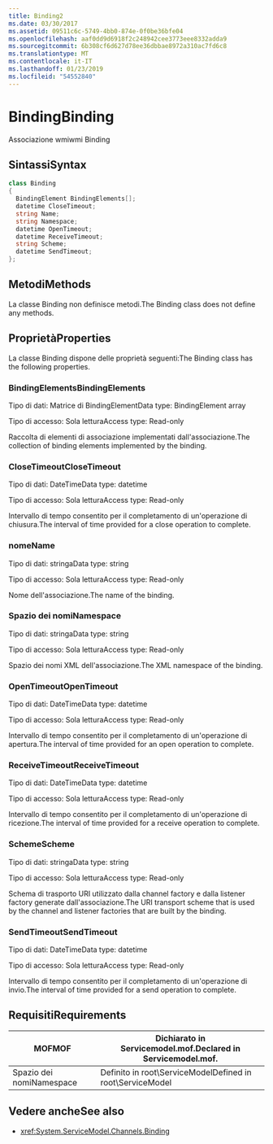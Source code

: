 ```yaml
---
title: Binding2
ms.date: 03/30/2017
ms.assetid: 09511c6c-5749-4bb0-874e-0f0be36bfe04
ms.openlocfilehash: aaf0dd9d6918f2c248942cee3773eee8332adda9
ms.sourcegitcommit: 6b308cf6d627d78ee36dbbae8972a310ac7fd6c8
ms.translationtype: MT
ms.contentlocale: it-IT
ms.lasthandoff: 01/23/2019
ms.locfileid: "54552840"
---
```

# <a name="binding"></a><span data-ttu-id="b1ea1-102">Binding</span><span class="sxs-lookup"><span data-stu-id="b1ea1-102">Binding</span></span>
<span data-ttu-id="b1ea1-103">Associazione wmi</span><span class="sxs-lookup"><span data-stu-id="b1ea1-103">wmi Binding</span></span>  
  
## <a name="syntax"></a><span data-ttu-id="b1ea1-104">Sintassi</span><span class="sxs-lookup"><span data-stu-id="b1ea1-104">Syntax</span></span>  
  
```csharp
class Binding  
{  
  BindingElement BindingElements[];  
  datetime CloseTimeout;  
  string Name;  
  string Namespace;  
  datetime OpenTimeout;  
  datetime ReceiveTimeout;  
  string Scheme;  
  datetime SendTimeout;  
};  
```  
  
## <a name="methods"></a><span data-ttu-id="b1ea1-105">Metodi</span><span class="sxs-lookup"><span data-stu-id="b1ea1-105">Methods</span></span>  
 <span data-ttu-id="b1ea1-106">La classe Binding non definisce metodi.</span><span class="sxs-lookup"><span data-stu-id="b1ea1-106">The Binding class does not define any methods.</span></span>  
  
## <a name="properties"></a><span data-ttu-id="b1ea1-107">Proprietà</span><span class="sxs-lookup"><span data-stu-id="b1ea1-107">Properties</span></span>  
 <span data-ttu-id="b1ea1-108">La classe Binding dispone delle proprietà seguenti:</span><span class="sxs-lookup"><span data-stu-id="b1ea1-108">The Binding class has the following properties.</span></span>  
  
### <a name="bindingelements"></a><span data-ttu-id="b1ea1-109">BindingElements</span><span class="sxs-lookup"><span data-stu-id="b1ea1-109">BindingElements</span></span>  
 <span data-ttu-id="b1ea1-110">Tipo di dati: Matrice di BindingElement</span><span class="sxs-lookup"><span data-stu-id="b1ea1-110">Data type: BindingElement array</span></span>  
  
 <span data-ttu-id="b1ea1-111">Tipo di accesso: Sola lettura</span><span class="sxs-lookup"><span data-stu-id="b1ea1-111">Access type: Read-only</span></span>  
  
 <span data-ttu-id="b1ea1-112">Raccolta di elementi di associazione implementati dall'associazione.</span><span class="sxs-lookup"><span data-stu-id="b1ea1-112">The collection of binding elements implemented by the binding.</span></span>  
  
### <a name="closetimeout"></a><span data-ttu-id="b1ea1-113">CloseTimeout</span><span class="sxs-lookup"><span data-stu-id="b1ea1-113">CloseTimeout</span></span>  
 <span data-ttu-id="b1ea1-114">Tipo di dati: DateTime</span><span class="sxs-lookup"><span data-stu-id="b1ea1-114">Data type: datetime</span></span>  
  
 <span data-ttu-id="b1ea1-115">Tipo di accesso: Sola lettura</span><span class="sxs-lookup"><span data-stu-id="b1ea1-115">Access type: Read-only</span></span>  
  
 <span data-ttu-id="b1ea1-116">Intervallo di tempo consentito per il completamento di un'operazione di chiusura.</span><span class="sxs-lookup"><span data-stu-id="b1ea1-116">The interval of time provided for a close operation to complete.</span></span>  
  
### <a name="name"></a><span data-ttu-id="b1ea1-117">nome</span><span class="sxs-lookup"><span data-stu-id="b1ea1-117">Name</span></span>  
 <span data-ttu-id="b1ea1-118">Tipo di dati: stringa</span><span class="sxs-lookup"><span data-stu-id="b1ea1-118">Data type: string</span></span>  
  
 <span data-ttu-id="b1ea1-119">Tipo di accesso: Sola lettura</span><span class="sxs-lookup"><span data-stu-id="b1ea1-119">Access type: Read-only</span></span>  
  
 <span data-ttu-id="b1ea1-120">Nome dell'associazione.</span><span class="sxs-lookup"><span data-stu-id="b1ea1-120">The name of the binding.</span></span>  
  
### <a name="namespace"></a><span data-ttu-id="b1ea1-121">Spazio dei nomi</span><span class="sxs-lookup"><span data-stu-id="b1ea1-121">Namespace</span></span>  
 <span data-ttu-id="b1ea1-122">Tipo di dati: stringa</span><span class="sxs-lookup"><span data-stu-id="b1ea1-122">Data type: string</span></span>  
  
 <span data-ttu-id="b1ea1-123">Tipo di accesso: Sola lettura</span><span class="sxs-lookup"><span data-stu-id="b1ea1-123">Access type: Read-only</span></span>  
  
 <span data-ttu-id="b1ea1-124">Spazio dei nomi XML dell'associazione.</span><span class="sxs-lookup"><span data-stu-id="b1ea1-124">The XML namespace of the binding.</span></span>  
  
### <a name="opentimeout"></a><span data-ttu-id="b1ea1-125">OpenTimeout</span><span class="sxs-lookup"><span data-stu-id="b1ea1-125">OpenTimeout</span></span>  
 <span data-ttu-id="b1ea1-126">Tipo di dati: DateTime</span><span class="sxs-lookup"><span data-stu-id="b1ea1-126">Data type: datetime</span></span>  
  
 <span data-ttu-id="b1ea1-127">Tipo di accesso: Sola lettura</span><span class="sxs-lookup"><span data-stu-id="b1ea1-127">Access type: Read-only</span></span>  
  
 <span data-ttu-id="b1ea1-128">Intervallo di tempo consentito per il completamento di un'operazione di apertura.</span><span class="sxs-lookup"><span data-stu-id="b1ea1-128">The interval of time provided for an open operation to complete.</span></span>  
  
### <a name="receivetimeout"></a><span data-ttu-id="b1ea1-129">ReceiveTimeout</span><span class="sxs-lookup"><span data-stu-id="b1ea1-129">ReceiveTimeout</span></span>  
 <span data-ttu-id="b1ea1-130">Tipo di dati: DateTime</span><span class="sxs-lookup"><span data-stu-id="b1ea1-130">Data type: datetime</span></span>  
  
 <span data-ttu-id="b1ea1-131">Tipo di accesso: Sola lettura</span><span class="sxs-lookup"><span data-stu-id="b1ea1-131">Access type: Read-only</span></span>  
  
 <span data-ttu-id="b1ea1-132">Intervallo di tempo consentito per il completamento di un'operazione di ricezione.</span><span class="sxs-lookup"><span data-stu-id="b1ea1-132">The interval of time provided for a receive operation to complete.</span></span>  
  
### <a name="scheme"></a><span data-ttu-id="b1ea1-133">Scheme</span><span class="sxs-lookup"><span data-stu-id="b1ea1-133">Scheme</span></span>  
 <span data-ttu-id="b1ea1-134">Tipo di dati: stringa</span><span class="sxs-lookup"><span data-stu-id="b1ea1-134">Data type: string</span></span>  
  
 <span data-ttu-id="b1ea1-135">Tipo di accesso: Sola lettura</span><span class="sxs-lookup"><span data-stu-id="b1ea1-135">Access type: Read-only</span></span>  
  
 <span data-ttu-id="b1ea1-136">Schema di trasporto URI utilizzato dalla channel factory e dalla listener factory generate dall'associazione.</span><span class="sxs-lookup"><span data-stu-id="b1ea1-136">The URI transport scheme that is used by the channel and listener factories that are built by the binding.</span></span>  
  
### <a name="sendtimeout"></a><span data-ttu-id="b1ea1-137">SendTimeout</span><span class="sxs-lookup"><span data-stu-id="b1ea1-137">SendTimeout</span></span>  
 <span data-ttu-id="b1ea1-138">Tipo di dati: DateTime</span><span class="sxs-lookup"><span data-stu-id="b1ea1-138">Data type: datetime</span></span>  
  
 <span data-ttu-id="b1ea1-139">Tipo di accesso: Sola lettura</span><span class="sxs-lookup"><span data-stu-id="b1ea1-139">Access type: Read-only</span></span>  
  
 <span data-ttu-id="b1ea1-140">Intervallo di tempo consentito per il completamento di un'operazione di invio.</span><span class="sxs-lookup"><span data-stu-id="b1ea1-140">The interval of time provided for a send operation to complete.</span></span>  
  
## <a name="requirements"></a><span data-ttu-id="b1ea1-141">Requisiti</span><span class="sxs-lookup"><span data-stu-id="b1ea1-141">Requirements</span></span>  
  
|<span data-ttu-id="b1ea1-142">MOF</span><span class="sxs-lookup"><span data-stu-id="b1ea1-142">MOF</span></span>|<span data-ttu-id="b1ea1-143">Dichiarato in Servicemodel.mof.</span><span class="sxs-lookup"><span data-stu-id="b1ea1-143">Declared in Servicemodel.mof.</span></span>|  
|---------|-----------------------------------|  
|<span data-ttu-id="b1ea1-144">Spazio dei nomi</span><span class="sxs-lookup"><span data-stu-id="b1ea1-144">Namespace</span></span>|<span data-ttu-id="b1ea1-145">Definito in root\ServiceModel</span><span class="sxs-lookup"><span data-stu-id="b1ea1-145">Defined in root\ServiceModel</span></span>|  
  
## <a name="see-also"></a><span data-ttu-id="b1ea1-146">Vedere anche</span><span class="sxs-lookup"><span data-stu-id="b1ea1-146">See also</span></span>
- <xref:System.ServiceModel.Channels.Binding>
